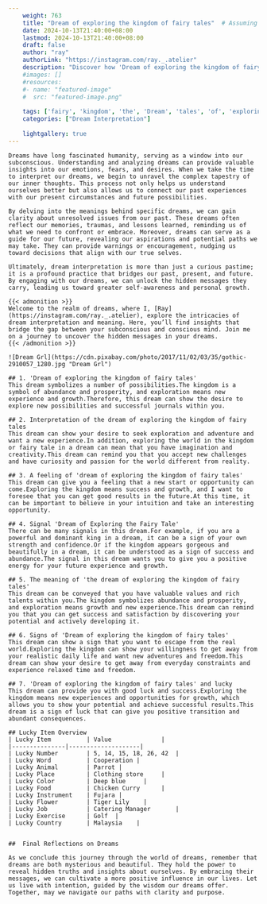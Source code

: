 ```yaml
---
    weight: 763
    title: "Dream of exploring the kingdom of fairy tales"  # Assuming 'title' column exists
    date: 2024-10-13T21:40:00+08:00
    lastmod: 2024-10-13T21:40:00+08:00
    draft: false
    author: "ray"
    authorLink: "https://instagram.com/ray._.atelier"
    description: "Discover how 'Dream of exploring the kingdom of fairy tales' can interpret your future and uncover its significant meanings in your life."
    #images: []
    #resources:
    #- name: "featured-image"
    #  src: "featured-image.png"
    
    tags: ['fairy', 'kingdom', 'the', 'Dream', 'tales', 'of', 'exploring']
    categories: ["Dream Interpretation"]
    
    lightgallery: true
---
```

    
    Dreams have long fascinated humanity, serving as a window into our subconscious. Understanding and analyzing dreams can provide valuable insights into our emotions, fears, and desires. When we take the time to interpret our dreams, we begin to unravel the complex tapestry of our inner thoughts. This process not only helps us understand ourselves better but also allows us to connect our past experiences with our present circumstances and future possibilities.
    
    By delving into the meanings behind specific dreams, we can gain clarity about unresolved issues from our past. These dreams often reflect our memories, traumas, and lessons learned, reminding us of what we need to confront or embrace. Moreover, dreams can serve as a guide for our future, revealing our aspirations and potential paths we may take. They can provide warnings or encouragement, nudging us toward decisions that align with our true selves.
    
    Ultimately, dream interpretation is more than just a curious pastime; it is a profound practice that bridges our past, present, and future. By engaging with our dreams, we can unlock the hidden messages they carry, leading us toward greater self-awareness and personal growth.
    
    {{< admonition >}}
    Welcome to the realm of dreams, where I, [Ray](https://instagram.com/ray._.atelier), explore the intricacies of dream interpretation and meaning. Here, you’ll find insights that bridge the gap between your subconscious and conscious mind. Join me on a journey to uncover the hidden messages in your dreams.
    {{< /admonition >}}
    
    ![Dream Grl](https://cdn.pixabay.com/photo/2017/11/02/03/35/gothic-2910057_1280.jpg "Dream Grl")
    
    ## 1. 'Dream of exploring the kingdom of fairy tales'
    This dream symbolizes a number of possibilities.The kingdom is a symbol of abundance and prosperity, and exploration means new experience and growth.Therefore, this dream can show the desire to explore new possibilities and successful journals within you.
    
    ## 2. Interpretation of the dream of exploring the kingdom of fairy tales
    This dream can show your desire to seek exploration and adventure and want a new experience.In addition, exploring the world in the kingdom or fairy tale in a dream can mean that you have imagination and creativity.This dream can remind you that you accept new challenges and have curiosity and passion for the world different from reality.
    
    ## 3. A feeling of 'dream of exploring the kingdom of fairy tales'
    This dream can give you a feeling that a new start or opportunity can come.Exploring the kingdom means success and growth, and I want to foresee that you can get good results in the future.At this time, it can be important to believe in your intuition and take an interesting opportunity.
    
    ## 4. Signal 'Dream of Exploring the Fairy Tale'
    There can be many signals in this dream.For example, if you are a powerful and dominant king in a dream, it can be a sign of your own strength and confidence.Or if the kingdom appears gorgeous and beautifully in a dream, it can be understood as a sign of success and abundance.The signal in this dream wants you to give you a positive energy for your future experience and growth.
    
    ## 5. The meaning of 'the dream of exploring the kingdom of fairy tales'
    This dream can be conveyed that you have valuable values and rich talents within you.The kingdom symbolizes abundance and prosperity, and exploration means growth and new experience.This dream can remind you that you can get success and satisfaction by discovering your potential and actively developing it.
    
    ## 6. Signs of 'Dream of exploring the kingdom of fairy tales'
    This dream can show a sign that you want to escape from the real world.Exploring the kingdom can show your willingness to get away from your realistic daily life and want new adventures and freedom.This dream can show your desire to get away from everyday constraints and experience relaxed time and freedom.
    
    ## 7. 'Dream of exploring the kingdom of fairy tales' and lucky
    This dream can provide you with good luck and success.Exploring the kingdom means new experiences and opportunities for growth, which allows you to show your potential and achieve successful results.This dream is a sign of luck that can give you positive transition and abundant consequences.
    
    ## Lucky Item Overview
    | Lucky Item          | Value              |
    |---------------|--------------------|
    | Lucky Number        | 5, 14, 15, 18, 26, 42  |
    | Lucky Word          | Cooperation |
    | Lucky Animal        | Parrot |
    | Lucky Place         | Clothing store     |
    | Lucky Color         | Deep blue     |
    | Lucky Food          | Chicken Curry      |
    | Lucky Instrument    | Fujara |
    | Lucky Flower        | Tiger Lily    |
    | Lucky Job           | Catering Manager       |
    | Lucky Exercise      | Golf  |
    | Lucky Country       | Malaysia    |
    
    
    ##  Final Reflections on Dreams
    
    As we conclude this journey through the world of dreams, remember that dreams are both mysterious and beautiful. They hold the power to reveal hidden truths and insights about ourselves. By embracing their messages, we can cultivate a more positive influence in our lives. Let us live with intention, guided by the wisdom our dreams offer. Together, may we navigate our paths with clarity and purpose.
    